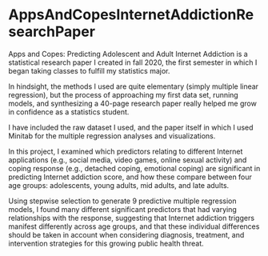 # AppsAndCopesInternetAddictionResearchPaper
Apps and Copes: Predicting Adolescent and Adult Internet Addiction is a statistical research paper I created in fall 2020, the first semester in which I began taking classes to fulfill my statistics major. 

In hindsight, the methods I used are quite elementary (simply multiple linear regression), but the process of approaching my first data set, running models, and synthesizing a 40-page research paper really helped me grow in confidence as a statistics student. 

I have included the raw dataset I used, and the paper itself in  which I used Minitab for the multiple regression analyses and visualizations. 

In this project, I examined which predictors relating to different Internet applications (e.g., social media, video games, online sexual activity) and coping response (e.g., detached coping, emotional coping) are significant in predicting Internet addiction score, and how these  compare between four age groups: adolescents, young adults, mid adults, and late adults. 

Using stepwise selection to generate 9 predictive multiple regression models, I found many different significant predictors that had varying relationships with the response, suggesting that Internet addiction triggers manifest differently across age groups, and that these individual differences should be taken in account when considering diagnosis, treatment, and intervention strategies for this growing public health threat. 
